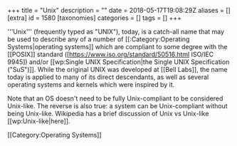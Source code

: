 +++
title = "Unix"
description = ""
date = 2018-05-17T19:08:29Z
aliases = []
[extra]
id = 1580
[taxonomies]
categories = []
tags = []
+++

'''Unix''' (frequently typed as "UNIX"), today, is a catch-all name that may be used to describe any of a number of [[:Category:Operating Systems|operating systems]] which are compliant to some degree with the [[POSIX]] standard ([https://www.iso.org/standard/50516.html ISO/IEC 9945]) and/or [[wp:Single UNIX Specification|the Single UNIX Specification ("SuS")]]. While the original UNIX was developed at [[Bell Labs]], the name today is applied to many of its direct descendants, as well as several operating systems and kernels which were inspired by it.

Note that an OS doesn't need to be fully Unix-compliant to be considered Unix-like. The reverse is also true: a system can be Unix-compliant without being Unix-like. Wikipedia has a brief discussion of Unix vs Unix-like [[wp:Unix-like|here]].

[[Category:Operating Systems]]
